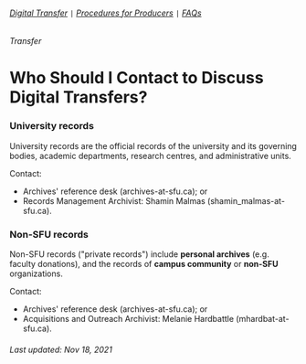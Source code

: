 ###### [Digital Transfer](../README.md) `|` [Procedures for Producers](procedures.md) `|` [FAQs](faqs.md)
###### Transfer

# Who Should I Contact to Discuss Digital Transfers?

### University records
University records are the official records of the university and its governing bodies, academic departments, research centres, and administrative units.

Contact:
- Archives' reference desk (archives-at-sfu.ca); or
- Records Management Archivist: Shamin Malmas (shamin_malmas-at-sfu.ca).

### Non-SFU records
Non-SFU records ("private records") include **personal archives** (e.g. faculty donations), and the records of **campus community** or **non-SFU** organizations.

Contact:
- Archives' reference desk (archives-at-sfu.ca); or
- Acquisitions and Outreach Archivist: Melanie Hardbattle (mhardbat-at-sfu.ca).

###### Last updated: Nov 18, 2021
